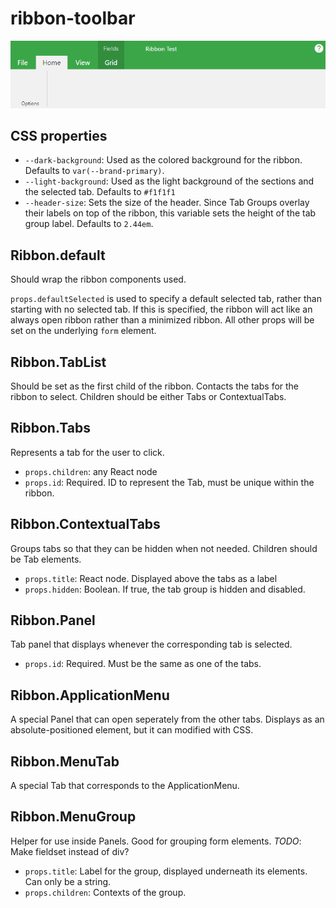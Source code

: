 # ribbon-toolbar
![Example screenshot](screenshot.png)

## CSS properties
* `--dark-background`: Used as the colored background for the ribbon.
  Defaults to `var(--brand-primary)`.
* `--light-background`: Used as the light background of the sections and the
  selected tab. Defaults to `#f1f1f1`
* `--header-size`: Sets the size of the header. Since Tab Groups overlay their labels
  on top of the ribbon, this variable sets the height of the tab group label.
  Defaults to `2.44em`.

## Ribbon.default
Should wrap the ribbon components used.

`props.defaultSelected` is used to specify a default selected tab, rather than starting with
no selected tab. If this is specified, the ribbon will act like an always open ribbon rather
than a minimized ribbon.
All other props will be set on the underlying `form` element.

## Ribbon.TabList
Should be set as the first child of the ribbon. Contacts the tabs for the ribbon
to select. Children should be either Tabs or ContextualTabs.

## Ribbon.Tabs
Represents a tab for the user to click.
* `props.children`: any React node
* `props.id`: Required. ID to represent the Tab, must be unique within the ribbon.

## Ribbon.ContextualTabs
Groups tabs so that they can be hidden when not needed.
Children should be Tab elements.
* `props.title`: React node. Displayed above the tabs as a label
* `props.hidden`: Boolean. If true, the tab group is hidden and disabled.

## Ribbon.Panel
Tab panel that displays whenever the corresponding tab is selected.
* `props.id`: Required. Must be the same as one of the tabs.

## Ribbon.ApplicationMenu
A special Panel that can open seperately from the other tabs.
Displays as an absolute-positioned element, but it can modified with CSS.

## Ribbon.MenuTab
A special Tab that corresponds to the ApplicationMenu.

## Ribbon.MenuGroup
Helper for use inside Panels. Good for grouping form elements.
*TODO*: Make fieldset instead of div?
* `props.title`: Label for the group, displayed underneath its elements. Can only be a string.
* `props.children`: Contexts of the group.
